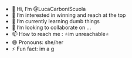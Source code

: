 - 👋 Hi, I’m @LucaCarboniScuola
- 👀 I’m interested in winning and reach at the top
- 🌱 I’m currently learning dumb things
- 💞️ I’m looking to collaborate on ...
- 📫 How to reach me : ⭐im unreachable⭐
- 😄 Pronouns: she/her
- ⚡ Fun fact: im a g

<!---
LucaCarboniScuola/LucaCarboniScuola is a ✨ special ✨ repository because its `README.md` (this file) appears on your GitHub profile.
You can click the Preview link to take a look at your changes.
--->
